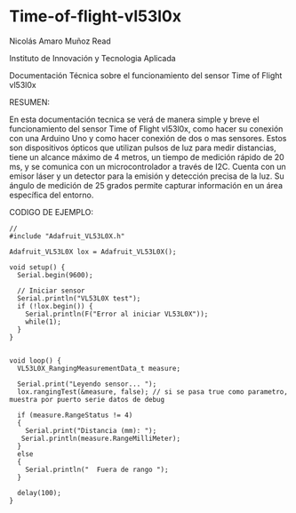 # Time-of-flight-vl53l0x
Nicolás Amaro Muñoz Read

Instituto de Innovación y Tecnologia Aplicada

Documentación Técnica sobre el funcionamiento del sensor Time of Flight vl53l0x

RESUMEN:

En esta documentación tecnica se verá de manera simple y breve el funcionamiento del sensor Time of Flight vl53l0x, como hacer su conexión con una Arduino Uno y como hacer conexión de dos o mas sensores. Estos son dispositivos ópticos que utilizan pulsos de luz para medir distancias, tiene un alcance máximo de 4 metros, un tiempo de medición rápido de 20 ms, y se comunica con un microcontrolador a través de I2C. Cuenta con un emisor láser y un detector para la emisión y detección precisa de la luz. Su ángulo de medición de 25 grados permite capturar información en un área específica del entorno.

CODIGO DE EJEMPLO: 
      
  
    //
    #include "Adafruit_VL53L0X.h"

    Adafruit_VL53L0X lox = Adafruit_VL53L0X();

    void setup() {
      Serial.begin(9600);

      // Iniciar sensor
      Serial.println("VL53L0X test");
      if (!lox.begin()) {
        Serial.println(F("Error al iniciar VL53L0X"));
        while(1);
      }
    }


    void loop() {
      VL53L0X_RangingMeasurementData_t measure;

      Serial.print("Leyendo sensor... ");
      lox.rangingTest(&measure, false); // si se pasa true como parametro, muestra por puerto serie datos de debug

      if (measure.RangeStatus != 4)
      {
        Serial.print("Distancia (mm): ");
       Serial.println(measure.RangeMilliMeter);
      }
      else
      {
        Serial.println("  Fuera de rango ");
      }

      delay(100);
    }


